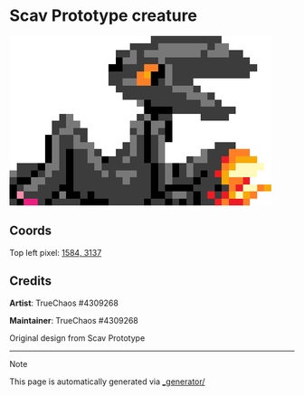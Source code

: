 # Scav Prototype creature

<img src="./scav_creature.png" height="300px" style="image-rendering: pixelated;" />

## Coords

Top left pixel: [1584, 3137](https://wplace.live/?lat=46.17830923535645&lng=21.372275059277328&zoom=16.207932134442082)

## Credits

**Artist**: TrueChaos #4309268

**Maintainer**: TrueChaos #4309268

Original design from Scav Prototype

---

> [!NOTE]
> This page is automatically generated via [_generator/](../_generator)